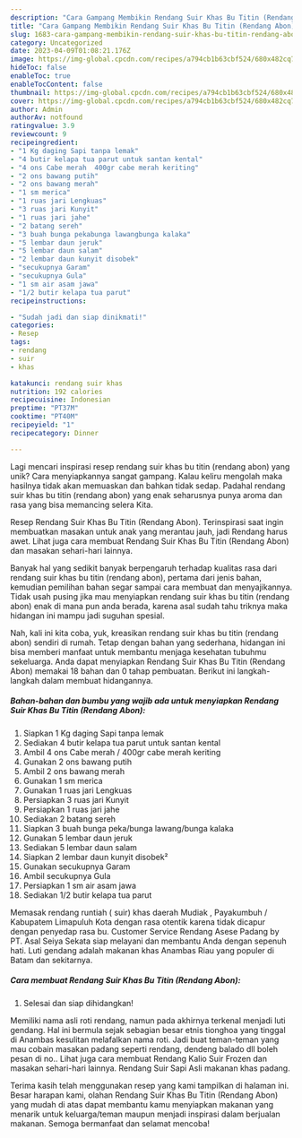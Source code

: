 ```yaml
---
description: "Cara Gampang Membikin Rendang Suir Khas Bu Titin (Rendang Abon) yang Bisa Manjain Lidah"
title: "Cara Gampang Membikin Rendang Suir Khas Bu Titin (Rendang Abon) yang Bisa Manjain Lidah"
slug: 1683-cara-gampang-membikin-rendang-suir-khas-bu-titin-rendang-abon-yang-bisa-manjain-lidah
category: Uncategorized
date: 2023-04-09T01:08:21.176Z
image: https://img-global.cpcdn.com/recipes/a794cb1b63cbf524/680x482cq70/rendang-suir-khas-bu-titin-rendang-abon-foto-resep-utama.jpg
hideToc: false
enableToc: true
enableTocContent: false
thumbnail: https://img-global.cpcdn.com/recipes/a794cb1b63cbf524/680x482cq70/rendang-suir-khas-bu-titin-rendang-abon-foto-resep-utama.jpg
cover: https://img-global.cpcdn.com/recipes/a794cb1b63cbf524/680x482cq70/rendang-suir-khas-bu-titin-rendang-abon-foto-resep-utama.jpg
author: Admin
authorAv: notfound
ratingvalue: 3.9
reviewcount: 9
recipeingredient:
- "1 Kg daging Sapi tanpa lemak"
- "4 butir kelapa tua parut untuk santan kental"
- "4 ons Cabe merah  400gr cabe merah keriting"
- "2 ons bawang putih"
- "2 ons bawang merah"
- "1 sm merica"
- "1 ruas jari Lengkuas"
- "3 ruas jari Kunyit"
- "1 ruas jari jahe"
- "2 batang sereh"
- "3 buah bunga pekabunga lawangbunga kalaka"
- "5 lembar daun jeruk"
- "5 lembar daun salam"
- "2 lembar daun kunyit disobek"
- "secukupnya Garam"
- "secukupnya Gula"
- "1 sm air asam jawa"
- "1/2 butir kelapa tua parut"
recipeinstructions:

- "Sudah jadi dan siap dinikmati!"
categories:
- Resep
tags:
- rendang
- suir
- khas

katakunci: rendang suir khas 
nutrition: 192 calories
recipecuisine: Indonesian
preptime: "PT37M"
cooktime: "PT40M"
recipeyield: "1"
recipecategory: Dinner

---
```





Lagi mencari inspirasi resep rendang suir khas bu titin (rendang abon) yang unik? Cara menyiapkannya sangat gampang. Kalau keliru mengolah maka hasilnya tidak akan memuaskan dan bahkan tidak sedap. Padahal rendang suir khas bu titin (rendang abon) yang enak seharusnya punya aroma dan rasa yang bisa memancing selera Kita.





Resep Rendang Suir Khas Bu Titin (Rendang Abon). Terinspirasi saat ingin membuatkan masakan untuk anak yang merantau jauh, jadi Rendang harus awet. Lihat juga cara membuat Rendang Suir Khas Bu Titin (Rendang Abon) dan masakan sehari-hari lainnya.

Banyak hal yang sedikit banyak berpengaruh terhadap kualitas rasa dari rendang suir khas bu titin (rendang abon), pertama dari jenis bahan, kemudian pemilihan bahan segar sampai cara membuat dan menyajikannya. Tidak usah pusing jika mau menyiapkan rendang suir khas bu titin (rendang abon) enak di mana pun anda berada, karena asal sudah tahu triknya maka hidangan ini mampu jadi suguhan spesial.






Nah, kali ini kita coba, yuk, kreasikan rendang suir khas bu titin (rendang abon) sendiri di rumah. Tetap dengan bahan yang sederhana, hidangan ini bisa memberi manfaat untuk membantu menjaga kesehatan tubuhmu sekeluarga. Anda dapat menyiapkan Rendang Suir Khas Bu Titin (Rendang Abon) memakai 18 bahan dan 0 tahap pembuatan. Berikut ini langkah-langkah dalam membuat hidangannya.

<!--inarticleads1-->

##### Bahan-bahan dan bumbu yang wajib ada untuk menyiapkan Rendang Suir Khas Bu Titin (Rendang Abon):

1. Siapkan 1 Kg daging Sapi tanpa lemak
1. Sediakan 4 butir kelapa tua parut untuk santan kental
1. Ambil 4 ons Cabe merah / 400gr cabe merah keriting
1. Gunakan 2 ons bawang putih
1. Ambil 2 ons bawang merah
1. Gunakan 1 sm merica
1. Gunakan 1 ruas jari Lengkuas
1. Persiapkan 3 ruas jari Kunyit
1. Persiapkan 1 ruas jari jahe
1. Sediakan 2 batang sereh
1. Siapkan 3 buah bunga peka/bunga lawang/bunga kalaka
1. Gunakan 5 lembar daun jeruk
1. Sediakan 5 lembar daun salam
1. Siapkan 2 lembar daun kunyit disobek²
1. Gunakan secukupnya Garam
1. Ambil secukupnya Gula
1. Persiapkan 1 sm air asam jawa
1. Sediakan 1/2 butir kelapa tua parut


Memasak rendang runtiah ( suir) khas daerah Mudiak , Payakumbuh / Kabupatem Limapuluh Kota dengan rasa otentik karena tidak dicapur dengan penyedap rasa bu. Customer Service Rendang Asese Padang by PT. Asal Seiya Sekata siap melayani dan membantu Anda dengan sepenuh hati. Luti gendang adalah makanan khas Anambas Riau yang populer di Batam dan sekitarnya. 

<!--inarticleads2-->

##### Cara membuat Rendang Suir Khas Bu Titin (Rendang Abon):


1. Selesai dan siap dihidangkan!

Memiliki nama asli roti rendang, namun pada akhirnya terkenal menjadi luti gendang. Hal ini bermula sejak sebagian besar etnis tionghoa yang tinggal di Anambas kesulitan melafalkan nama roti. Jadi buat teman-teman yang mau cobain masakan padang seperti rendang, dendeng balado dll boleh pesan di no.. Lihat juga cara membuat Rendang Kalio Suir Frozen dan masakan sehari-hari lainnya. Rendang Suir Sapi Asli makanan khas padang. 

Terima kasih telah menggunakan resep yang kami tampilkan di halaman ini. Besar harapan kami, olahan Rendang Suir Khas Bu Titin (Rendang Abon) yang mudah di atas dapat membantu kamu menyiapkan makanan yang menarik untuk keluarga/teman maupun menjadi inspirasi dalam berjualan makanan. Semoga bermanfaat dan selamat mencoba!
